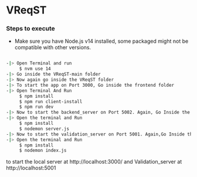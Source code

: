 # VReqST

### Steps to execute

- Make sure you have Node.js v14 installed, some packaged might not be compatible with other versions.

```sh

-|> Open Terminal and run
     $ nvm use 14
-|> Go inside the VReqST-main folder
-|> Now again go inside the VReqST folder
-|> To start the app on Port 3000, Go inside the frontend folder
-|> Open Terminal And Run
     $ npm install
     $ npm run client-install
     $ npm run dev
-|> Now to start the backend_server on Port 5002. Again, Go Inside the backend folder
-|> Open the terminal and Run
     $ npm install
     $ nodemon server.js
-|> Now to start the validation_server on Port 5001. Again,Go Inside the validation_server folder
-|> Open the terminal and Run
     $ npm install
     $ nodemon index.js
```

to start the local server at http://localhost:3000/ and Validation_server at http://localhost:5001
